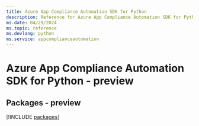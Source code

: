 ```yaml
---
title: Azure App Compliance Automation SDK for Python
description: Reference for Azure App Compliance Automation SDK for Python
ms.date: 04/29/2024
ms.topic: reference
ms.devlang: python
ms.service: appcomplianceautomation
---
```

# Azure App Compliance Automation SDK for Python - preview
## Packages - preview
[!INCLUDE [packages](app-compliance-automation-index.md)]